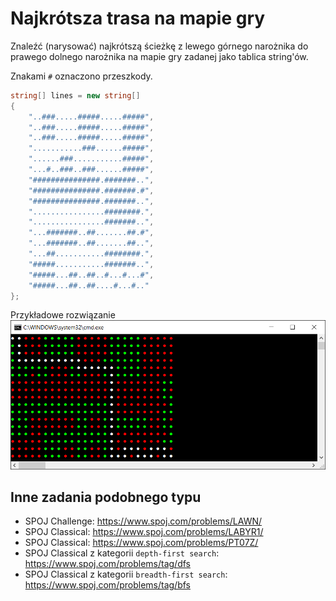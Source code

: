 # Najkrótsza trasa na mapie gry

Znaleźć (narysować) najkrótszą ścieżkę z lewego górnego narożnika do prawego dolnego narożnika na mapie gry zadanej jako tablica string'ów.

Znakami `#` oznaczono przeszkody.

```csharp
string[] lines = new string[] 
{ 
    "..###.....#####.....#####", 
    "..###.....#####.....#####", 
    "..###.....#####.....#####", 
    "...........###......#####", 
    "......###...........#####", 
    "...#..###..###......#####", 
    "###############.#######..", 
    "###############.#######.#", 
    "###############.#######..", 
    "................########.", 
    "................#######..", 
    "...#######..##.......##.#", 
    "...#######..##.......##..", 
    "...##...........########.", 
    "#####...........#######..", 
    "#####...##..##..#...#...#", 
    "#####...##..##....#...#.." 
};
```

Przykładowe rozwiązanie
![](mapa-gry-rozwiazanie.png)

## Inne zadania podobnego typu

* SPOJ Challenge: <https://www.spoj.com/problems/LAWN/>
* SPOJ Classical: <https://www.spoj.com/problems/LABYR1/>
* SPOJ Classical: <https://www.spoj.com/problems/PT07Z/>
* SPOJ Classical z kategorii `depth-first search`: <https://www.spoj.com/problems/tag/dfs>
* SPOJ Classical z kategorii `breadth-first search`: <https://www.spoj.com/problems/tag/bfs>

